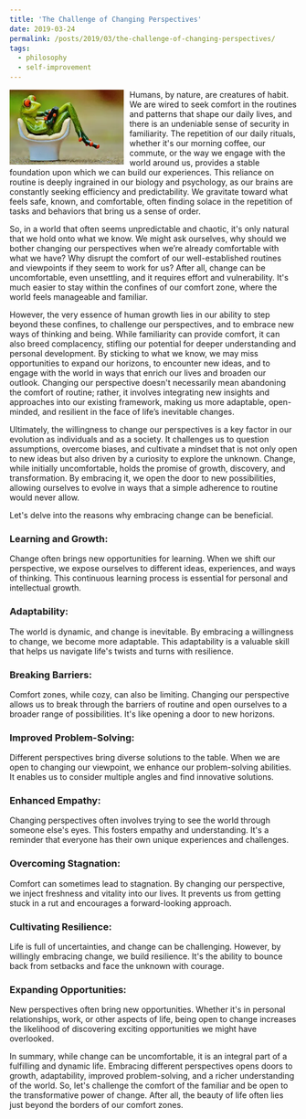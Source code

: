 ```yaml
---
title: 'The Challenge of Changing Perspectives'
date: 2019-03-24
permalink: /posts/2019/03/the-challenge-of-changing-perspectives/
tags:
  - philosophy
  - self-improvement
---
```


<img width="200" alt="frog comfort" src="/images/posts/the-challenge-of-changing-perspectives.webp" style="float: left; margin-right: 10px;" /> Humans, by nature, are creatures of habit. We are wired to seek comfort in the routines and patterns that shape our daily lives, and there is an undeniable sense of security in familiarity. The repetition of our daily rituals, whether it's our morning coffee, our commute, or the way we engage with the world around us, provides a stable foundation upon which we can build our experiences. This reliance on routine is deeply ingrained in our biology and psychology, as our brains are constantly seeking efficiency and predictability. We gravitate toward what feels safe, known, and comfortable, often finding solace in the repetition of tasks and behaviors that bring us a sense of order.

So, in a world that often seems unpredictable and chaotic, it's only natural that we hold onto what we know. We might ask ourselves, why should we bother changing our perspectives when we’re already comfortable with what we have? Why disrupt the comfort of our well-established routines and viewpoints if they seem to work for us? After all, change can be uncomfortable, even unsettling, and it requires effort and vulnerability. It's much easier to stay within the confines of our comfort zone, where the world feels manageable and familiar.

However, the very essence of human growth lies in our ability to step beyond these confines, to challenge our perspectives, and to embrace new ways of thinking and being. While familiarity can provide comfort, it can also breed complacency, stifling our potential for deeper understanding and personal development. By sticking to what we know, we may miss opportunities to expand our horizons, to encounter new ideas, and to engage with the world in ways that enrich our lives and broaden our outlook. Changing our perspective doesn't necessarily mean abandoning the comfort of routine; rather, it involves integrating new insights and approaches into our existing framework, making us more adaptable, open-minded, and resilient in the face of life’s inevitable changes.

Ultimately, the willingness to change our perspectives is a key factor in our evolution as individuals and as a society. It challenges us to question assumptions, overcome biases, and cultivate a mindset that is not only open to new ideas but also driven by a curiosity to explore the unknown. Change, while initially uncomfortable, holds the promise of growth, discovery, and transformation. By embracing it, we open the door to new possibilities, allowing ourselves to evolve in ways that a simple adherence to routine would never allow.

Let's delve into the reasons why embracing change can be beneficial.

### Learning and Growth:
Change often brings new opportunities for learning. When we shift our perspective, we expose ourselves to different ideas, experiences, and ways of thinking. This continuous learning process is essential for personal and intellectual growth.

### Adaptability:
The world is dynamic, and change is inevitable. By embracing a willingness to change, we become more adaptable. This adaptability is a valuable skill that helps us navigate life's twists and turns with resilience.

### Breaking Barriers:
Comfort zones, while cozy, can also be limiting. Changing our perspective allows us to break through the barriers of routine and open ourselves to a broader range of possibilities. It's like opening a door to new horizons.

### Improved Problem-Solving:
Different perspectives bring diverse solutions to the table. When we are open to changing our viewpoint, we enhance our problem-solving abilities. It enables us to consider multiple angles and find innovative solutions.

### Enhanced Empathy:
Changing perspectives often involves trying to see the world through someone else's eyes. This fosters empathy and understanding. It's a reminder that everyone has their own unique experiences and challenges.

### Overcoming Stagnation:
Comfort can sometimes lead to stagnation. By changing our perspective, we inject freshness and vitality into our lives. It prevents us from getting stuck in a rut and encourages a forward-looking approach.

### Cultivating Resilience:
Life is full of uncertainties, and change can be challenging. However, by willingly embracing change, we build resilience. It's the ability to bounce back from setbacks and face the unknown with courage.

### Expanding Opportunities:
New perspectives often bring new opportunities. Whether it's in personal relationships, work, or other aspects of life, being open to change increases the likelihood of discovering exciting opportunities we might have overlooked.

In summary, while change can be uncomfortable, it is an integral part of a fulfilling and dynamic life. Embracing different perspectives opens doors to growth, adaptability, improved problem-solving, and a richer understanding of the world. So, let's challenge the comfort of the familiar and be open to the transformative power of change. After all, the beauty of life often lies just beyond the borders of our comfort zones.
